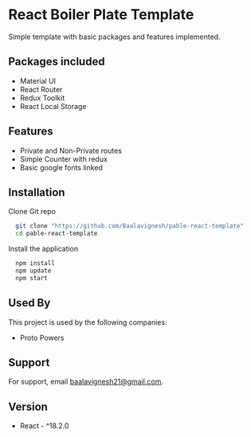 
# React Boiler Plate Template

Simple template with basic packages and features implemented.




## Packages included

 - Material UI
 - React Router 
 - Redux Toolkit
 - React Local Storage

## Features

- Private and Non-Private routes
- Simple Counter with redux
- Basic google fonts linked


## Installation

Clone Git repo 

```bash
  git clone "https://github.com/Baalavignesh/pable-react-template"
  cd pable-react-template
```

Install the application

```bash
  npm install
  npm update
  npm start
```
    
## Used By

This project is used by the following companies:

- Proto Powers


## Support

For support, email baalavignesh21@gmail.com.


## Version

- React - ^18.2.0


